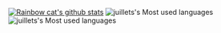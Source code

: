

<!--
**juillets/juillets** is a ✨ _special_ ✨ repository because its `README.md` (this file) appears on your GitHub profile.

Here are some ideas to get you started:

- 🔭 I’m currently working on ...
- 🌱 I’m currently learning ...
- 👯 I’m looking to collaborate on ...
- 🤔 I’m looking for help with ...
- 💬 Ask me about ...
- 📫 How to reach me: ...
- 😄 Pronouns: ...
- ⚡ Fun fact: ...
-->
[![Rainbow cat's github stats](https://github-readme-stats.vercel.app/api?username=juillets&show_icons=true)](https://github.com/anuraghazra/github-readme-stats)
![juillets's Most used languages](https://github-readme-stats.vercel.app/api/top-langs/?username=juillets&layout=compact&hide_border=true&langs_count=10)
![juillets's Most used languages](https://stats.justsong.cn/api/bilibili/?id=67811903)

